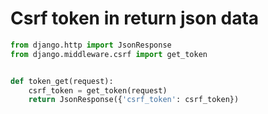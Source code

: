# Csrf token in return json data

``` python
from django.http import JsonResponse
from django.middleware.csrf import get_token


def token_get(request):
    csrf_token = get_token(request)
    return JsonResponse({'csrf_token': csrf_token})
```

